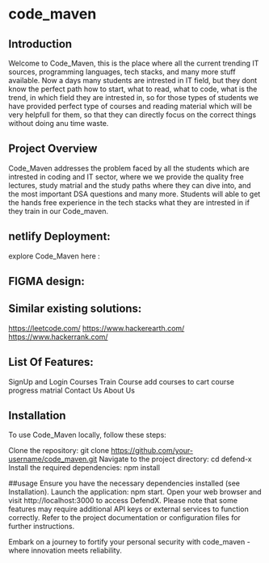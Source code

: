 # code_maven

## Introduction
Welcome to Code_Maven, this is the place where all the current trending IT sources, programming languages, tech stacks, and many more stuff available. Now a days many students are intrested in IT field, but they dont know the perfect path how to start, what to read, what to code, what is the trend, in which field they are intrested in, so for those types of students we have provided perfect type of courses and reading material which will be very helpfull for them,  so that they can directly focus on the correct things without doing anu time waste.

## Project  Overview
Code_Maven addresses the problem faced by all the students which are intrested in coding and IT sector, where we we provide the quality free lectures, study matrial and the study paths where they can dive into, and the most important DSA questions and many more. Students will able to get the hands free experience  in the tech stacks what they are intrested in if they train in our Code_maven.

## netlify Deployment:
explore Code_Maven here : 

## FIGMA design:


## Similar existing solutions:
https://leetcode.com/
https://www.hackerearth.com/
https://www.hackerrank.com/

## List Of Features:
SignUp and Login
Courses
Train Course
add courses to cart
course progress
matrial
Contact Us
About Us

## Installation
To use Code_Maven locally, follow these steps:

Clone the repository: git clone https://github.com/your-username/code_maven.git
Navigate to the project directory: cd defend-x
Install the required dependencies: npm install

##usage
Ensure you have the necessary dependencies installed (see Installation). Launch the application: npm start. Open your web browser and visit http://localhost:3000 to access DefendX. Please note that some features may require additional API keys or external services to function correctly. Refer to the project documentation or configuration files for further instructions.

Embark on a journey to fortify your personal security with code_maven - where innovation meets reliability.


